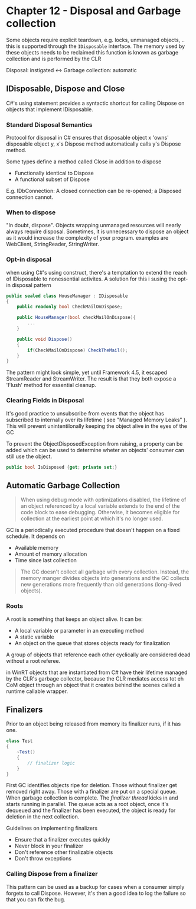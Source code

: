 # Chapter 12 - Disposal and Garbage collection

Some objects require explicit teardown, e.g. locks, unmanaged objects, .. this is supported through the ```IDisposable``` interface. The memory used by these objects needs to be reclaimed this function is known as garbage collection and is performed by the CLR

Disposal: instigated <-> Garbage collection: automatic

## IDisposable, Dispose and Close

C#'s using statement provides a syntactic shortcut for calling Dispose on objects that implement IDisposable. 

### Standard Disposal Semantics

Protocol for disposal in C# ensures that disposable object x 'owns' disposable object y, x's Dispose method automatically calls y's Dispose method.

Some types define a method called Close in addition to dispose
 - Functionally identical to Dispose
 - A functional subset of Dispose

E.g. IDbConnection: A closed connection can be re-opened; a Disposed connection cannot.

### When to dispose

"In doubt, dispose". Objects wrapping unmanaged resources will nearly always require disposal.
Sometimes, it is unnecessary to dispose an object as it would increase the complexity of your program. examples are WebClient, StringReader, StringWriter.

### Opt-in disposal

when using C#'s using construct, there's a temptation to extend the reach of IDisposable to nonessential activites. A solution for this i susing the opt-in disposal pattern

```csharp
public sealed class HouseManager : IDisposable
{
    public readonly bool CheckMailOnDispose;

    public HouseManager(bool checkMailOnDispose){
        ...
    }

    public void Dispose()
    {
        if(CheckMailOnDispose) CheckTheMail();
    }
}
```

The pattern might look simple, yet until Framework 4.5, it escaped StreamReader and StreamWriter. The result is that they both expose a 'Flush' method for essential cleanup.

### Clearing Fields in Disposal

It's good practice to unsubscribe from events that the object has subscribed to internally over its lifetime ( see "Managed Memory Leaks" ). This will prevent unintentilonally keeping the object alive in the eyes of the GC

To prevent the ObjectDisposedException from raising, a property can be added which can be used to determine wheter an objects' consumer can still use the object.

```csharp
public bool IsDisposed {get; private set;}
```

## Automatic Garbage Collection

> When using debug mode with optimizations disabled, the lifetime of an object referenced by a local variable extends to the end of the code block to ease debugging. Otherwise, it becomes eligible for collection at the earliest point at which it's no longer used.

GC is a periodically executed procedure that doesn't happen on a fixed schedule. It depends on
- Available memory
- Amount of memory allocation
- Time since last collection

> The GC doesn't collect all garbage with every collection. Instead, the memory manger divides objects into generations and the GC collects new generations more frequently than old generations (long-lived objects).

### Roots

A root is something that keeps an object alive. It can be:
- A local variable or parameter in an executing method
- A static variable
- An object on the queue that stores objects ready for finalization

A group of objects that reference each other cyclically are considered dead without a root referee.

in WinRT objects that are instantiated from C# have their lifetime managed by the CLR's garbage collector, because the CLR mediates access tot eh CoM object through an object that it creates behind the scenes called a runtime callable wrapper.

## Finalizers

Prior to an object being released from memory its finalizer runs, if it has one.

```csharp
class Test
{
    ~Test()
    {
        // finalizer logic
    }
}
```

First GC identifies objects ripe for deletion. Those without finalizer get removed right away. Those with a finalizer are put on a special queue. When garbage collection is complete. The *finalizer thread* kicks in and starts running in parallel. The queue acts as a root object, once it's dequeued and the finalizer has been executed, the object is ready for deletion in the next collection.

Guidelines on implementing finalizers
- Ensure that a finalizer executes quickly
- Never block in your finalizer
- Don't reference other finalizable objects
- Don't throw exceptions

### Calling Dispose from a finalizer

This pattern can be used as a backup for cases when a consumer simply forgets to call Dispose. However, it's then a good idea to log the failure so that you can fix the bug.